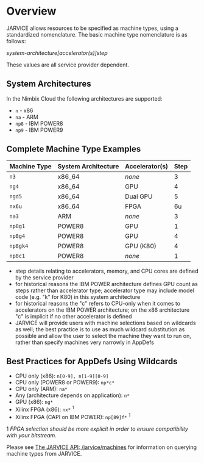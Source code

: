 # Overview
JARVICE allows resources to be specified as machine types, using a standardized nomenclature.  The basic machine type nomenclature is as follows:

*system-architecture[accelerator(s)]step*

These values are all service provider dependent.

## System Architectures

In the Nimbix Cloud the following architectures are supported:

- ```n``` - x86
- ```na``` - ARM
- ```np8``` - IBM POWER8
- ```np9``` - IBM POWER9

## Complete Machine Type Examples

Machine Type|System Architecture|Accelerator(s)|Step
---|---|---|---
```n3```|x86_64|*none*|3
```ng4```|x86_64|GPU|4
```ngd5```|x86_64|Dual GPU|5
```nx6u```|x86_64|FPGA|6u
```na3```|ARM|*none*|3
```np8g1```|POWER8|GPU|1
```np8g4```|POWER8|GPU|4
```np8gk4```|POWER8|GPU (K80)|4
```np8c1```|POWER8|*none*|1

- step details relating to accelerators, memory, and CPU cores are defined by the service provider
- for historical reasons the IBM POWER architecture defines GPU count as steps rather than accelerator type; accelerator type may include model code (e.g. "k" for K80) in this system architecture
- for historical reasons the "c" refers to CPU-only when it comes to accelerators on the IBM POWER architecture; on the x86 architecture "c" is implicit if no other accelerator is defined
- JARVICE will provide users with machine selections based on wildcards as well; the best practice is to use as much wildcard substitution as possible and allow the user to select the machine they want to run on, rather than specify machines very narrowly in AppDefs

## Best Practices for AppDefs Using Wildcards

- CPU only (x86): ```n[0-9], n[1-9][0-9]```
- CPU only (POWER8 or POWER9): ```np*c*```
- CPU only (ARM): ```na*```
- Any (architecture depends on application): ```n*```
- GPU (x86): ```ng*```
- Xilinx FPGA (x86): ```nx*``` <sup>1</sup>
- Xilinx FPGA (CAPI on IBM POWER): ```np[89]f*``` <sup>1</sup>

1 _FPGA selection should be more explicit in order to ensure compatibility with your bitstream._

Please see [The JARVICE API: /jarvice/machines](api.md#jarvicemachines) for information on querying machine types from JARVICE.
